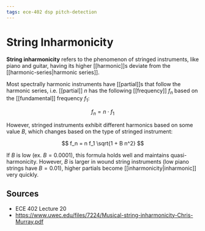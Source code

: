 ```yaml
---
tags: ece-402 dsp pitch-detection
---
```


# String Inharmonicity

**String inharmonicity** refers to the phenomenon of stringed instruments, like piano and guitar, having its higher [[harmonic]]s deviate from the [[harmonic-series|harmonic series]].

Most spectrally harmonic instruments have [[partial]]s that follow the harmonic series, i.e. [[partial]] $n$ has the following [[frequency]] $f_n$ based on the [[fundamental]] frequency $f_1$:

$$
f_n = n \cdot f_1
$$

However, stringed instruments exhibit different harmonics based on some value $B$, which changes based on the type of stringed instrument:

$$
f_n = n f_1 \sqrt{1 + B n^2}
$$

If $B$ is low (ex. $B=0.0001$), this formula holds well and maintains quasi-harmonicity. However, $B$ is larger in wound string instruments (low piano strings have $B=0.01$), higher partials become [[inharmonicity|inharmonic]] very quickly.

## Sources

- ECE 402 Lecture 20
- <https://www.uwec.edu/files/7224/Musical-string-inharmonicity-Chris-Murray.pdf>
